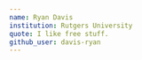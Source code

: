 ```yaml
---
name: Ryan Davis
institution: Rutgers University
quote: I like free stuff.
github_user: davis-ryan
---
```

